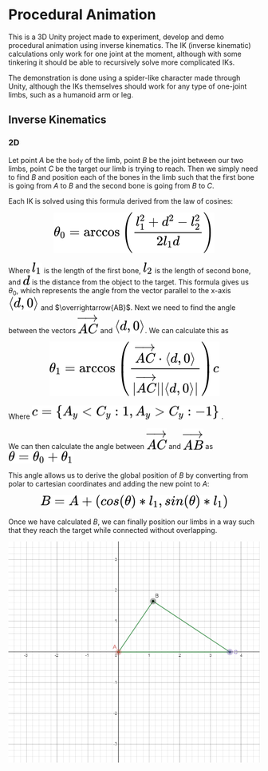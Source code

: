 # Procedural Animation

This is a 3D Unity project made to experiment, develop and demo procedural animation using inverse kinematics. The IK (inverse kinematic) calculations only work for one joint at the moment, although with some tinkering it should be able to recursively solve more complicated IKs.

The demonstration is done using a spider-like character made through Unity, although the IKs themselves should work for any type of one-joint limbs, such as a humanoid arm or leg.

## Inverse Kinematics

### 2D

Let point $A$ be the `body` of the limb, point $B$ be the joint between our two limbs, point $C$ be the target our limb is trying to reach. Then we simply need to find $B$ and position each of the bones in the limb such that the first bone is going from $A$ to $B$ and the second bone is going from $B$ to $C$.

Each IK is solved using this formula derived from the law of cosines:
<!-- $$
\theta_0 = { \arccos\left( { l_1^2+d^2-l_2^2\over2 l_1 d } \right) }
$$  -->

<div align="center"><img style="background: white;" src="svg\zlWwaB4i6u.svg"></div>

Where <!-- $l_1$ --> <img style="transform: translateY(0.1em); background: white;" src="svg\LThvZL0SNl.svg"> is the length of the first bone, <!-- $l_2$ --> <img style="transform: translateY(0.1em); background: white;" src="svg\okrg28Ou1q.svg"> is the length of second bone, and <!-- $d$ --> <img style="transform: translateY(0.1em); background: white;" src="svg\zNbhCWMPAY.svg"> is the distance from the object to the target. This formula gives us $\theta_0$, which represents the angle from the vector parallel to the x-axis <!-- $\left<d,0\right>$ --> <img style="transform: translateY(0.1em); background: white;" src="svg\UBt1XT9pQD.svg"> and $\overrightarrow{AB}$. Next we need to find the angle between the vectors <!-- $\overrightarrow{AC}$ --> <img style="transform: translateY(0.1em); background: white;" src="svg\325INYv7sL.svg"> and <!-- $\left<d,0\right>$ --> <img style="transform: translateY(0.1em); background: white;" src="svg\JaE7H8yFHX.svg">. We can calculate this as 
<!-- $$
\theta_1 = { \arccos\left(\overrightarrow{AC} \cdot \left<d,0\right> \over |\overrightarrow{AC}|\left|\left<d,0\right>\right|\right) c }
$$ --> 

<div align="center"><img style="background: white;" src="svg\E2gswxJD6m.svg"></div>

Where <!-- $c = {\{ A_y < C_y : 1, A_y > C_y : -1 \}}$ --> <img style="transform: translateY(0.1em); background: white;" src="svg\jy0x4HzbBF.svg"> .

We can then calculate the angle between <!-- $\overrightarrow{AC}$ --> <img style="transform: translateY(0.1em); background: white;" src="svg\ieGNcDC98n.svg"> and <!-- $\overrightarrow{AB}$ --> <img style="transform: translateY(0.1em); background: white;" src="svg\bZOklRSeXt.svg"> as <!-- $\theta = \theta_0 + \theta_1$ --> <img style="transform: translateY(0.1em); background: white;" src="svg\mYwCcF00qN.svg">

This angle allows us to derive the global position of $B$ by converting from polar to cartesian coordinates and adding the new point to $A$:
<!-- $$ 
B = A + {\left(cos(\theta) * l_1, sin(\theta) * l_1\right)} 
$$ --> 

<div align="center"><img style="background: white;" src="svg\7ptjwm1F99.svg"></div>

Once we have calculated $B$, we can finally position our limbs in a way such that they reach the target while connected without overlapping.

![image info](images/2D-IK.png)
